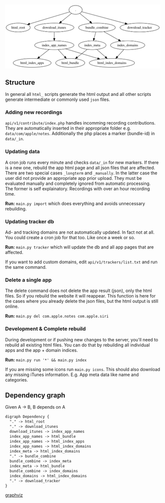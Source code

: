 ![dependency](z_dependency.svg)

## Structure

In general all `html_` scripts generate the html output and all other scripts generate intermediate or commonly used `json` files.

### Adding new recordings
`api/v1/contribute/index.php` handles incomming recording contributions. They are automatically inserted in their appropriate folder e.g. `data/com/apple/notes`. Additionally the php places a marker (bundle-id) in `data/_in`.

### Updating data
A cron job runs every minute and checks `data/_in` for new markers. If there is a new one, rebuild the app html page and all json files that are affected.  
There are two special cases `_longterm` and `_manually`. In the latter case the user did not provide an appropriate app prior upload. They must be evaluated manually and completely ignored from automatic processing.  
The former is self explainatory. Recordings with over an hour recording time.

**Run:** `main.py import` which does everything and avoids unnecessary rebuilding.

### Updating tracker db
Ad- and tracking domains are not automatically updated. In fact not at all. You could create a cron job for that too. Like once a week or so.

**Run:** `main.py tracker` which will update the db and all app pages that are affected.

If you want to add custom domains, edit `api/v1/trackers/list.txt` and run the same command.

### Delete a single app
The delete command does not delete the app result (json), only the html files. So if you rebuild the website it will reappear. This function is here for the cases where you already delete the json files, but the html output is still online.

**Run:** `main.py del com.apple.notes com.apple.siri`

### Development & Complete rebuild
During development or if pushing new changes to the server, you'll need to rebuild all existing html files. You can do that by rebuilding all individual apps and the app + domain indices.

**Run:** `main.py run '*' && main.py index`

If you are missing some icons run `main.py icons`. This should also download any missing iTunes information. E.g. App meta data like name and categories.


## Dependency graph

Given A → B, B depends on A

```
digraph Dependency {
  "." -> html_root
  "." -> download_itunes
  download_itunes -> index_app_names
  index_app_names -> html_bundle
  index_app_names -> html_index_apps
  index_app_names -> html_index_domains
  index_meta -> html_index_domains
  "." -> bundle_combine
  bundle_combine -> index_meta
  index_meta -> html_bundle
  bundle_combine -> index_domains
  index_domains -> html_index_domains
  "." -> download_tracker
}
```
[graphviz](http://www.webgraphviz.com/)